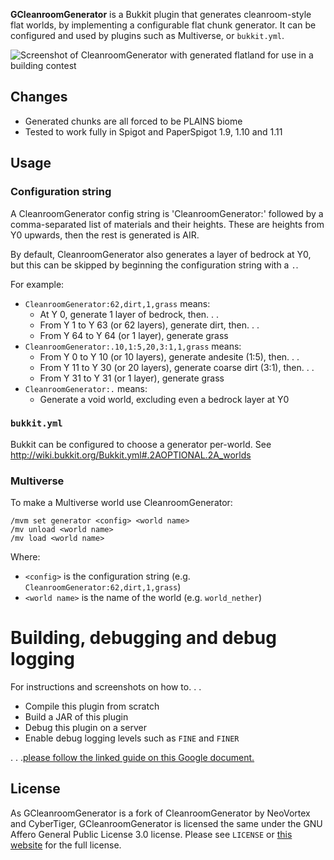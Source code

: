 **GCleanroomGenerator** is a Bukkit plugin that generates cleanroom-style flat worlds, by
implementing a configurable flat chunk generator. It can be configured and used by plugins such as
Multiverse, or `bukkit.yml`.

![Screenshot of CleanroomGenerator with generated flatland for use in a building contest](http://i.imgur.com/QHtYLlN.jpg)

## Changes

* Generated chunks are all forced to be PLAINS biome
* Tested to work fully in Spigot and PaperSpigot 1.9, 1.10 and 1.11

## Usage

### Configuration string

A CleanroomGenerator config string is 'CleanroomGenerator:' followed by a comma-separated list of
materials and their heights. These are heights from Y0 upwards, then the rest is generated is AIR.

By default, CleanroomGenerator also generates a layer of bedrock at Y0, but this can be skipped by
beginning the configuration string with a `.`.

For example:

* `CleanroomGenerator:62,dirt,1,grass` means:
  * At Y 0, generate 1 layer of bedrock, then. . .
  * From Y 1 to Y 63 (or 62 layers), generate dirt, then. . .
  * From Y 64 to Y 64 (or 1 layer), generate grass
* `CleanroomGenerator:.10,1:5,20,3:1,1,grass` means:
  * From Y 0 to Y 10 (or 10 layers), generate andesite (1:5), then. . .
  * From Y 11 to Y 30 (or 20 layers), generate coarse dirt (3:1), then. . .
  * From Y 31 to Y 31 (or 1 layer), generate grass
* `CleanroomGenerator:.` means:
  * Generate a void world, excluding even a bedrock layer at Y0

### `bukkit.yml`

Bukkit can be configured to choose a generator per-world.
See http://wiki.bukkit.org/Bukkit.yml#.2AOPTIONAL.2A_worlds

### Multiverse

To make a Multiverse world use CleanroomGenerator:

```
/mvm set generator <config> <world name>
/mv unload <world name>
/mv load <world name>
```

Where:

* `<config>` is the configuration string (e.g. `CleanroomGenerator:62,dirt,1,grass`)
* `<world name>` is the name of the world (e.g. `world_nether`)

# Building, debugging and debug logging

For instructions and screenshots on how to. . .

* Compile this plugin from scratch
* Build a JAR of this plugin
* Debug this plugin on a server
* Enable debug logging levels such as `FINE` and `FINER`

. . .[please follow the linked guide on this Google document.](https://docs.google.com/document/d/1TTDXG7IZ9M0D2-rzbILAWg1CKjynHK8fNGxbf3W4wBk/view)

## License
As GCleanroomGenerator is a fork of CleanroomGenerator by NeoVortex and CyberTiger,
GCleanroomGenerator is licensed the same under the GNU Affero General Public License 3.0 license.
Please see `LICENSE` or [this website](https://www.gnu.org/licenses/agpl-3.0.en.html) for the full 
license.
